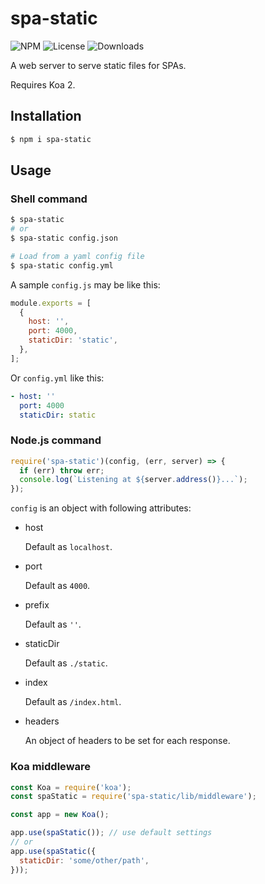# spa-static

![NPM](https://img.shields.io/npm/v/spa-static.svg)
![License](https://img.shields.io/npm/l/spa-static.svg)
![Downloads](https://img.shields.io/npm/dt/spa-static.svg)

A web server to serve static files for SPAs.

Requires Koa 2.

## Installation
``` sh
$ npm i spa-static
```

## Usage

### Shell command
``` sh
$ spa-static
# or
$ spa-static config.json

# Load from a yaml config file
$ spa-static config.yml
```

A sample `config.js` may be like this:

``` js
module.exports = [
  {
    host: '',
    port: 4000,
    staticDir: 'static',
  },
];
```

Or `config.yml` like this:

``` yaml
- host: ''
  port: 4000
  staticDir: static
```

### Node.js command
``` js
require('spa-static')(config, (err, server) => {
  if (err) throw err;
  console.log(`Listening at ${server.address()}...`);
});
```

`config` is an object with following attributes:

* host

  Default as `localhost`.

* port

  Default as `4000`.

* prefix

  Default as `''`.

* staticDir

  Default as `./static`.

* index

  Default as `/index.html`.

* headers

  An object of headers to be set for each response.

### Koa middleware

``` js
const Koa = require('koa');
const spaStatic = require('spa-static/lib/middleware');

const app = new Koa();

app.use(spaStatic()); // use default settings
// or
app.use(spaStatic({
  staticDir: 'some/other/path',
}));
```
